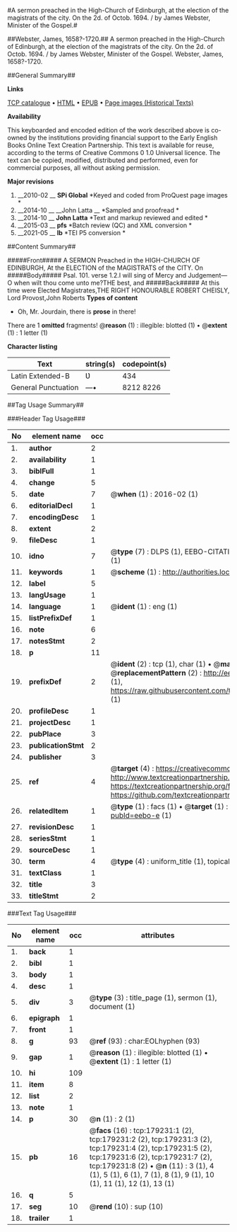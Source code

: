 #A sermon preached in the High-Church of Edinburgh, at the election of the magistrats of the city. On the 2d. of Octob. 1694. / by James Webster, Minister of the Gospel.#

##Webster, James, 1658?-1720.##
A sermon preached in the High-Church of Edinburgh, at the election of the magistrats of the city. On the 2d. of Octob. 1694. / by James Webster, Minister of the Gospel.
Webster, James, 1658?-1720.

##General Summary##

**Links**

[TCP catalogue](http://www.ota.ox.ac.uk/tcp/)  • 
[HTML](http://tei.it.ox.ac.uk/tcp/Texts-HTML/free/B06/B06496.html)  • 
[EPUB](http://tei.it.ox.ac.uk/tcp/Texts-EPUB/free/B06/B06496.epub) • 
[Page images (Historical Texts)](https://historicaltexts.jisc.ac.uk/eebo-52529083e)

**Availability**

This keyboarded and encoded edition of the work described above is co-owned by the
    institutions providing financial support to the Early English Books Online Text Creation
    Partnership. This text is available for reuse, according to the terms of  Creative Commons 0 1.0 Universal
    licence. The text can be copied, modified, distributed and performed, even for commercial
    purposes, all without asking permission.

**Major revisions**

1. __2010-02 __ __SPi Global__ *Keyed and coded from ProQuest page images *
1. __2014-10 __ __John Latta __ *Sampled and proofread *
1. __2014-10 __ __John Latta__ *Text and markup reviewed and edited *
1. __2015-03 __ __pfs__ *Batch review (QC) and XML conversion *
1. __2021-05 __ __lb__ *TEI P5 conversion *

##Content Summary##

#####Front#####
A SERMON Preached in the HIGH-CHURCH OF EDINBURGH, At the ELECTION of the MAGISTRATS of the CITY. On
#####Body#####
Psal. 101. verse 1.2.I will sing of Mercy and Judgement— O when wilt thou come unto me?THE best, and
#####Back#####
At this time were Elected Magistrates,THE RIGHT HONOURABLE ROBERT CHEISLY, Lord Provost,John Roberts
**Types of content**

  * Oh, Mr. Jourdain, there is **prose** in there!

There are 1 **omitted** fragments! 
 @__reason__ (1) : illegible: blotted (1)  •  @__extent__ (1) : 1 letter (1)

**Character listing**


|Text|string(s)|codepoint(s)|
|---|---|---|
|Latin Extended-B|Ʋ|434|
|General Punctuation|—•|8212 8226|

##Tag Usage Summary##

###Header Tag Usage###

|No|element name|occ|attributes|
|---|---|---|---|
|1.|__author__|2||
|2.|__availability__|1||
|3.|__biblFull__|1||
|4.|__change__|5||
|5.|__date__|7| @__when__ (1) : 2016-02 (1)|
|6.|__editorialDecl__|1||
|7.|__encodingDesc__|1||
|8.|__extent__|2||
|9.|__fileDesc__|1||
|10.|__idno__|7| @__type__ (7) : DLPS (1), EEBO-CITATION (1), VID (1), EEBO-PROQUEST (1), STC (2), OCLC (1)|
|11.|__keywords__|1| @__scheme__ (1) : http://authorities.loc.gov/ (1)|
|12.|__label__|5||
|13.|__langUsage__|1||
|14.|__language__|1| @__ident__ (1) : eng (1)|
|15.|__listPrefixDef__|1||
|16.|__note__|6||
|17.|__notesStmt__|2||
|18.|__p__|11||
|19.|__prefixDef__|2| @__ident__ (2) : tcp (1), char (1)  •  @__matchPattern__ (2) : ([0-9\-]+):([0-9IVX]+) (1), (.+) (1)  •  @__replacementPattern__ (2) : http://eebo.chadwyck.com/downloadtiff?vid=$1&page=$2 (1), https://raw.githubusercontent.com/textcreationpartnership/Texts/master/tcpchars.xml#$1 (1)|
|20.|__profileDesc__|1||
|21.|__projectDesc__|1||
|22.|__pubPlace__|3||
|23.|__publicationStmt__|2||
|24.|__publisher__|3||
|25.|__ref__|4| @__target__ (4) : https://creativecommons.org/publicdomain/zero/1.0/ (1), http://www.textcreationpartnership.org/docs/. (1), https://textcreationpartnership.org/faq/#faq05 (1), https://github.com/textcreationpartnership (1)|
|26.|__relatedItem__|1| @__type__ (1) : facs (1)  •  @__target__ (1) : https://data.historicaltexts.jisc.ac.uk/view?pubId=eebo-e (1)|
|27.|__revisionDesc__|1||
|28.|__seriesStmt__|1||
|29.|__sourceDesc__|1||
|30.|__term__|4| @__type__ (4) : uniform_title (1), topical_term (2), geographic_name (1)|
|31.|__textClass__|1||
|32.|__title__|3||
|33.|__titleStmt__|2||


###Text Tag Usage###

|No|element name|occ|attributes|
|---|---|---|---|
|1.|__back__|1||
|2.|__bibl__|1||
|3.|__body__|1||
|4.|__desc__|1||
|5.|__div__|3| @__type__ (3) : title_page (1), sermon (1), document (1)|
|6.|__epigraph__|1||
|7.|__front__|1||
|8.|__g__|93| @__ref__ (93) : char:EOLhyphen (93)|
|9.|__gap__|1| @__reason__ (1) : illegible: blotted (1)  •  @__extent__ (1) : 1 letter (1)|
|10.|__hi__|109||
|11.|__item__|8||
|12.|__list__|2||
|13.|__note__|1||
|14.|__p__|30| @__n__ (1) : 2 (1)|
|15.|__pb__|16| @__facs__ (16) : tcp:179231:1 (2), tcp:179231:2 (2), tcp:179231:3 (2), tcp:179231:4 (2), tcp:179231:5 (2), tcp:179231:6 (2), tcp:179231:7 (2), tcp:179231:8 (2)  •  @__n__ (11) : 3 (1), 4 (1), 5 (1), 6 (1), 7 (1), 8 (1), 9 (1), 10 (1), 11 (1), 12 (1), 13 (1)|
|16.|__q__|5||
|17.|__seg__|10| @__rend__ (10) : sup (10)|
|18.|__trailer__|1||
